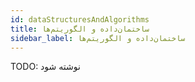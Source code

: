 ```yaml
---
id: dataStructuresAndAlgorithms
title: ساختمان‌داده و الگوریتم‌ها
sidebar_label: ساختمان‌داده و الگوریتم‌ها
---
```


TODO: نوشته شود
